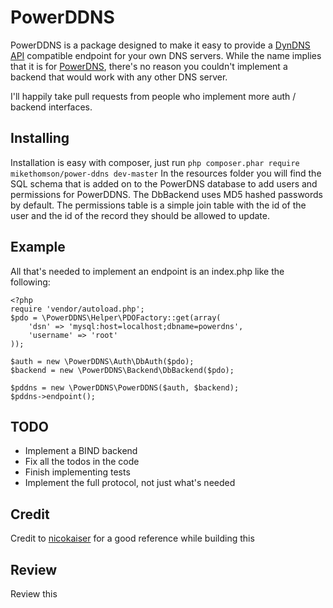 PowerDDNS
=========
PowerDDNS is a package designed to make it easy to provide a [DynDNS API](http://dyn.com/support/developers/api/) compatible endpoint for your own DNS servers.
While the name implies that it is for [PowerDNS](https://www.powerdns.com/), there's no reason you couldn't implement a backend that would work
with any other DNS server.

I'll happily take pull requests from people who implement more auth / backend interfaces.

Installing
----------
Installation is easy with composer, just run ` php composer.phar require mikethomson/power-ddns dev-master `
In the resources folder you will find the SQL schema that is added on to the PowerDNS database to add users and
permissions for PowerDDNS. The DbBackend uses MD5 hashed passwords by default. The permissions table is a simple join
table with the id of the user and the id of the record they should be allowed to update.

Example
-------
All that's needed to implement an endpoint is an index.php like the following:

	<?php
	require 'vendor/autoload.php';
	$pdo = \PowerDDNS\Helper\PDOFactory::get(array(
		'dsn' => 'mysql:host=localhost;dbname=powerdns',
		'username' => 'root'
	));

	$auth = new \PowerDDNS\Auth\DbAuth($pdo);
	$backend = new \PowerDDNS\Backend\DbBackend($pdo);

	$pddns = new \PowerDDNS\PowerDDNS($auth, $backend);
	$pddns->endpoint();


TODO
----
- Implement a BIND backend
- Fix all the todos in the code
- Finish implementing tests
- Implement the full protocol, not just what's needed

Credit
------
Credit to [nicokaiser](https://github.com/nicokaiser/Dyndns/) for a good reference while building this

Review
----
Review this